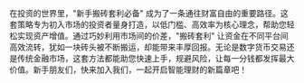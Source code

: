 在投资的世界里，"新手搬砖套利必备" 成为了一条通往财富自由的重要路径。这套策略专为初入市场的投资者量身打造，以低门槛、高效率为核心理念，帮助您轻松实现资产增值。通过巧妙利用市场间的价差，"搬砖套利" 让资金在不同平台间高效流转，犹如一块砖头被不断搬运，却能带来丰厚回报。无论是数字货币交易还是传统金融市场，这套方法都能助您快速上手，规避风险，让每一分钱都发挥最大价值。新手朋友们，快来加入我们，一起开启智能理财的新篇章吧！